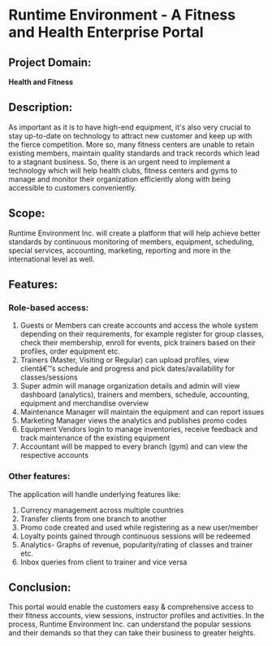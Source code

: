 # Runtime Environment - A Fitness and Health Enterprise Portal

## Project Domain:

**Health and Fitness**

## Description:

As important as it is to have high-end equipment, it's also very crucial to stay up-to-date on technology to attract new customer and keep up with the fierce competition. More so, many fitness centers are unable to retain existing members, maintain quality standards and track records which lead to a stagnant business. So, there is an urgent need to implement a technology which will help health clubs, fitness centers and gyms to manage and monitor their organization efficiently along with being accessible to customers conveniently.

## Scope:

Runtime Environment Inc. will create a platform that will help achieve better standards by continuous monitoring of members, equipment, scheduling, special services, accounting, marketing, reporting and more in the international level as well.

## Features:

### Role-based access:

1.	Guests or Members can create accounts and access the whole system depending on their requirements, for example register for group classes, check their membership, enroll for events, pick trainers based on their profiles, order equipment etc.
2.	Trainers (Master, Visiting or Regular) can upload profiles, view clientâ€™s schedule and progress and pick dates/availability for classes/sessions
3.	Super admin will manage organization details and admin will view dashboard (analytics), trainers and members, schedule, accounting, equipment and merchandise overview
4.	Maintenance Manager will maintain the equipment and can report issues
5.	Marketing Manager views the analytics and publishes promo codes
6.	Equipment Vendors login to manage inventories, receive feedback and track maintenance of the existing equipment
7.	Accountant will be mapped to every branch (gym) and can view the respective accounts

### Other features:

The application will handle underlying features like:

1.	Currency management across multiple countries
2.	Transfer clients from one branch to another
3.	Promo code created and used while registering as a new user/member
4.	Loyalty points gained through continuous sessions will be redeemed
5.	Analytics- Graphs of revenue, popularity/rating of classes and trainer etc.
6.	Inbox queries from client to trainer and vice versa

## Conclusion:

This portal would enable the customers easy & comprehensive access to their fitness accounts, view sessions, instructor profiles and activities. In the process, Runtime Environment Inc. can understand the popular sessions and their demands so that they can take their business to greater heights.